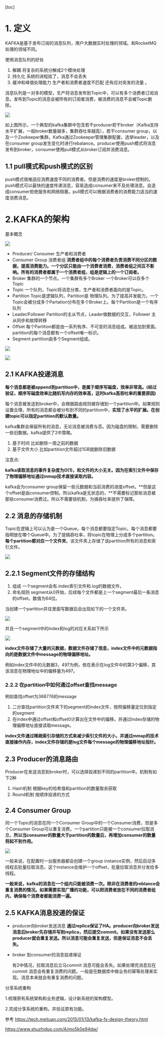 [toc]
# 1. 定义

KAFKA是基于发布订阅的消息队列，用户大数据实时处理的领域。和RocketMQ处理的领域不同。

使用消息队列的好处

1. 解耦 将复杂的系统分解成2个模块处理
2. 持久化 系统的进程挂了，消息不会丢失
3. 缓冲和峰值处理能力  生产者和消费者速度不匹配 还有应对突发的流量 。

消息队列是一对多的模型，生产将消息发布到Topic中，可以有多个消费者订阅消息。发布到Topic的消息会被所有的订阅者消费，被消费的消息不会被Topic删除。



![](https://medesqure.oss-cn-hangzhou.aliyuncs.com/img/20200712233655.png)

如上图所示，一个典型的kafka集群中包含若干producer若干broker（Kafka支持水平扩展，一般broker数量越多，集群吞吐率越高），若干consumer group，以及一个Zookeeper集群。Kafka通过Zookeeper管理集群配置，选举leader，以及在consumer group发生变化时进行rebalance。producer使用push模式将消息发布到broker，consumer使用pull模式从broker订阅并消费消息。 　　

## 1.1 pull模式和push模式的区别

push模式很难适应消费速度不同的消费者。但是消费的速度是broker控制的。push模式可以最快的速度传递消息，容易造成consumer来不及处理消息。会造成consumer拒绝服务和网络阻塞。pull模式可以根据消费者的消费能力适当的速度消费消息。

# 2.KAFKA的架构

基本概念

![](https://medesqure.oss-cn-hangzhou.aliyuncs.com/img/20200716214111.png)

- Producer/ Consumer  生产者和消费者
- Consumer Group 消费者组 **消费者组中的每个消费者负责消费不同分区的数据，提高消费能力。一个分区只能由一个消费者消费，消费者组之间互不影响。所有的消费者都属于一个消费者组，组是逻辑上的一个订阅者。**
- Broker  集群的一个节点。一个集群有多个Broker 一个Broker可以存多个Topic
- Topic 一个队列，Topic将消息分类，生产者和消费者面向的是Topic。
- Partition   Topic是逻辑队列，Partition是 物理队列。为了提高并发能力，一个Topic会被分成多个Partation分布在多个Broker上。每个Partition是一个有序队列
- Leader/Follower Partition的主从节点，Leader做数据的交互，Follower 主从同步和故障转移
- Offset   每个Partition都是由一系列有序、不可变的消息组成。被追加到里面。partition的每个消息都有一个offset唯一标识。
- Segment partition由多个Segment组成。

![](https://medesqure.oss-cn-hangzhou.aliyuncs.com/img/20200712223020.png)

![](https://medesqure.oss-cn-hangzhou.aliyuncs.com/img/20200713002732.png)

## 2.1 KAFKA投递消息

**每个消息都是被append到partition中，是属于顺序写磁盘，效率非常高。(经过验证，顺序写磁盘效率比随机写内存的效率高，这时kafka高吞吐率的重要原因)**

每个消息被发送到broker中，会根据路由规则被存储到一个partition中。如果规则设置合理，所有的消息都会被分布到不同的partition中，**实现了水平的扩展。在创建topic可以指定partition的默认数量。**

kafka集群会保留所有的消息，无论消息被消费与否。因为磁盘的限制，需要删除一些旧数据。kafka提供了2中策略。

1. 基于时间 比如删除一周之前的数据
2. 基于文件大小 比如partition文件超过1GB就删除旧数据

注意点:

**kafka读取消息的事件复杂度为O(1)，和文件的大小无关。因为在索引文件中保存了物理偏移地址通过mmap技术直接读取内容。**

kafka会为consumer group保留一些元数据和当前消费的进度offset。**但是这个offset是由consumer控制。所以kafka是无状态的，**不需要标记那些消息被那些consumer消费过。所以不需要锁机制，为搞吞吐率提供了保障。

## 2.2 消息的存储机制

Topic在逻辑上可以认为是一个Queue。每个消息都要指定Topic。每个消息都要指明放在哪个Queue中。为了提搞吞吐率，将topic在物理上分成多个partition。**每个partition都对应一个文件夹**。该文件夹上存储了该partition所有的消息和索引文件。



![](https://medesqure.oss-cn-hangzhou.aliyuncs.com/img/20200712232808.png)



## 2.2.1 Segment文件的存储结构

1. 组成 
   一个segment会有.index索引文件和.log的数据文件。
2. 命名规则
   segment从0开始，后续每个文件都是上一个segment最后一条消息的offset。数值为64位。

当创建一个partition并往里面写数据后会出现如下的一个文件夹。

![](https://medesqure.oss-cn-hangzhou.aliyuncs.com/img/20200713000222.png)

并且一个segment中的index和log的对应关系如下所示

![](https://medesqure.oss-cn-hangzhou.aliyuncs.com/img/20200713000259.png)

**index文件存储了大量的元数据，数据文件存储了信息，index文件中的元数据指向的是数据文件中message的物理偏移地址。**

例如index文件中的元数据3，497为例，依在表示在log文件中的第3个偏移，其该消息在物理地址中的偏移量为497。

### 2.2.2 在partition中如何通过offset查找message

例如查找offset为368776的message

1. 二分查找partition文件夹下的segment的index文件，按照偏移量定位到指定的segment
2. 在index中通过offset和offset0计算出在文件中的偏移。并通过index存储的物理偏移地址直接读取message。

**index文件通过稀疏索引存储的方式来减少索引文件的大小，并通过mmap的技术直接操作内存，index文件存储的是log文件每个message的物理偏移地址指针。**

## 2.3 Producer的消息路由

Producer在发送消息到broker时，可以选择投递到不同的partition中。机制有如下2种

1. Hash机制 根据key的哈希值和partition的数量取余获取
2. Round机制 按顺序投递的方式

## 2.4 Consumer Group

同一个Topic的消息在同一个Consumer Group中的一个Consumer消费，但是多个Consumer Group可以重复消费。一个partition只能被一个consumer拉取消息。**所以当consumer的数量大于partition的数量后，再增加consumer的数量将起不到作用。**

![](https://medesqure.oss-cn-hangzhou.aliyuncs.com/img/20200713213704.png)

一般来说，在配置时一台服务器都会创建一个group instance实例，然后启动多线程去批量拉取消息。这个instance会维护一个offset，批量拉取消息并分发给多线程。

**一般来说，kafka的消息在一个组内只能被消费一次。除非在消费者的reblance会重复消费的情况。如果需要实现广播的功能，可以把消费者放在不同的消费者组内，确保每个消费者都能消费一遍。**

## 2.5 KAFKA消息投递的保证

- producer向broker发送消息
  **通过replica保证了HA。producer向broker发送消息后broker先存储并写到replica，然后提交commit。如果没有发送那么producer就会重复发送。所以消息可能会重复发送，但是保证消息不会丢失。**

- broker 到consumer的消息投递保证

  有2中情况，拉取消息后立马commit 消息可能会丢失。如果处理完消息后在commit 消息会有重复消费的问题。一般是在数据库中做业务的幂等处理来实现。消息本来就会有重复消费的问题。





分享系统重构

1.梳理原有系统架构和业务逻辑，设计新系统的架构模型。

2.完成分享系统的重构，并验证原有功能。





参考 https://tech.meituan.com/2015/01/13/kafka-fs-design-theory.html

https://www.shuzhiduo.com/A/mo5k0e94dw/